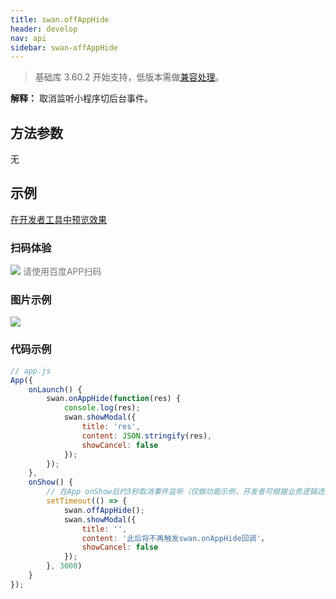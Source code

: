 ```yaml
---
title: swan.offAppHide
header: develop
nav: api
sidebar: swan-offAppHide
---
```


 
> 基础库 3.60.2 开始支持，低版本需做[兼容处理](https://smartprogram.baidu.com/docs/develop/swan/compatibility/)。

**解释：** 取消监听小程序切后台事件。

##  方法参数

 无
 
## 示例

<a href="swanide://fragment/75379c24eb11bd10506a3f14c57a9ea61573990215340" title="在开发者工具中预览效果" target="_self">在开发者工具中预览效果</a>

### 扫码体验

<div class='scan-code-container'>
    <img src="https://b.bdstatic.com/miniapp/assets/images/doc_demo/offAppHide.png" class="demo-qrcode-image" />
    <font color=#777 12px>请使用百度APP扫码</font>
</div>




### 图片示例

<div class="m-doc-custom-examples">
    <div class="m-doc-custom-examples-correct">
        <img src="https://b.bdstatic.com/miniapp/images/offAppHide.gif">
    </div>
    <div class="m-doc-custom-examples-correct">
        <img src=" ">
    </div>
    <div class="m-doc-custom-examples-correct">
        <img src=" ">
    </div>     
</div>

### 代码示例



```js
// app.js
App({
    onLaunch() {
        swan.onAppHide(function(res) {
            console.log(res);
            swan.showModal({
                title: 'res',
                content: JSON.stringify(res),
                showCancel: false
            });
        });
    },
    onShow() {
        // 在App onShow后约3秒取消事件监听（仅做功能示例，开发者可根据业务逻辑选择取消监听时机）
        setTimeout(() => {
            swan.offAppHide();
            swan.showModal({
                title: '',
                content: '此后将不再触发swan.onAppHide回调'，
                showCancel: false
            });
        }, 3000)
    }
});
```

